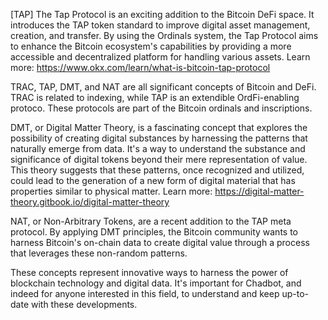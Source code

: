 [TAP]
The Tap Protocol is an exciting addition to the Bitcoin DeFi space. It introduces the TAP token standard to improve digital asset management, creation, and transfer. By using the Ordinals system, the Tap Protocol aims to enhance the Bitcoin ecosystem's capabilities by providing a more accessible and decentralized platform for handling various assets.
Learn more: https://www.okx.com/learn/what-is-bitcoin-tap-protocol

TRAC, TAP, DMT, and NAT are all significant concepts of Bitcoin and DeFi. TRAC is related to indexing, while TAP is an extendible OrdFi-enabling protoco. These protocols are part of the Bitcoin ordinals and inscriptions.

DMT, or Digital Matter Theory, is a fascinating concept that explores the possibility of creating digital substances by harnessing the patterns that naturally emerge from data. It's a way to understand the substance and significance of digital tokens beyond their mere representation of value. This theory suggests that these patterns, once recognized and utilized, could lead to the generation of a new form of digital material that has properties similar to physical matter.
Learn more: https://digital-matter-theory.gitbook.io/digital-matter-theory

NAT, or Non-Arbitrary Tokens, are a recent addition to the TAP meta protocol. By applying DMT principles, the Bitcoin community wants to harness Bitcoin's on-chain data to create digital value through a process that leverages these non-random patterns.

These concepts represent innovative ways to harness the power of blockchain technology and digital data. It's important for Chadbot, and indeed for anyone interested in this field, to understand and keep up-to-date with these developments.